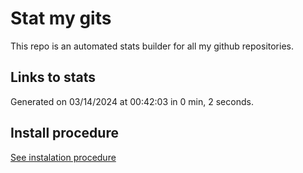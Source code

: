# Stat my gits

This repo is an automated stats builder for all my github repositories.

## Links to stats


Generated on 03/14/2024 at 00:42:03 in 0 min, 2 seconds.

## Install procedure

[See instalation procedure](./src/install.md)
